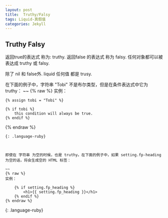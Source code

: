 ```yaml
---
layout: post
title:  Truthy/Falsy
tags: Liquid-真假值
categories: Jekyll
---
```



## Truthy Falsy
返回true的表达式 称为:  truthy.
返回false 的表达式 称为 falsy.
任何对象都可以被表达成 truthy 或 falsy.

除了 nil 和 false外.
liquid 任何值 都是 trusy.




在下面的例子中，字符串 "Tobi" 不是布尔类型，但是在条件表达式中它为 truthy：
~~
{% raw %}
实例：

    {% assign tobi = "Tobi" %}

    {% if tobi %}
        this condition will always be true.
    {% endif %}
{% endraw %}
~~~
{: .language-ruby}



即使在 字符串 为空的时候，也是 truthy。在下面的例子中，如果 setting.fp-heading 为空的话，将会生成空的 HTML 标签：

~~
{% raw %}
实例：

    {% if setting.fp_heading %}
        <h1>{{ setting.fp_heading }}</h1>
    {% endif %}
{% endraw %}
~~~
{: .language-ruby}



